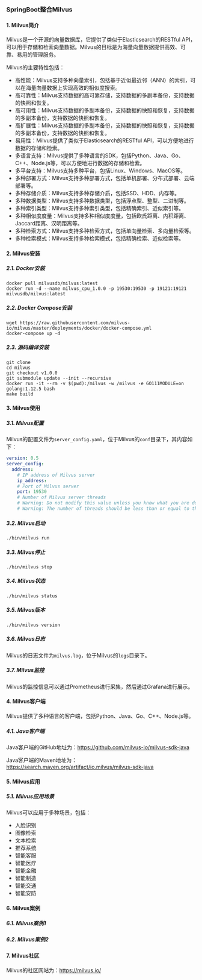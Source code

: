 ### SpringBoot整合Milvus

#### 1. Milvus简介

Milvus是一个开源的向量数据库，它提供了类似于Elasticsearch的RESTful API，可以用于存储和检索向量数据。Milvus的目标是为海量向量数据提供高效、可靠、易用的管理服务。

Milvus的主要特性包括：

- 高性能：Milvus支持多种向量索引，包括基于近似最近邻（ANN）的索引，可以在海量向量数据上实现高效的相似度搜索。
- 高可靠性：Milvus支持数据的高可靠存储，支持数据的多副本备份，支持数据的快照和恢复。
- 高可用性：Milvus支持数据的多副本备份，支持数据的快照和恢复，支持数据的多副本备份，支持数据的快照和恢复。
- 高扩展性：Milvus支持数据的多副本备份，支持数据的快照和恢复，支持数据的多副本备份，支持数据的快照和恢复。
- 易用性：Milvus提供了类似于Elasticsearch的RESTful API，可以方便地进行数据的存储和检索。
- 多语言支持：Milvus提供了多种语言的SDK，包括Python、Java、Go、C++、Node.js等，可以方便地进行数据的存储和检索。
- 多平台支持：Milvus支持多种平台，包括Linux、Windows、MacOS等。
- 多种部署方式：Milvus支持多种部署方式，包括单机部署、分布式部署、云端部署等。
- 多种存储介质：Milvus支持多种存储介质，包括SSD、HDD、内存等。
- 多种数据类型：Milvus支持多种数据类型，包括浮点型、整型、二进制等。
- 多种索引类型：Milvus支持多种索引类型，包括精确索引、近似索引等。
- 多种相似度度量：Milvus支持多种相似度度量，包括欧氏距离、内积距离、Jaccard距离、汉明距离等。
- 多种检索方式：Milvus支持多种检索方式，包括单向量检索、多向量检索等。
- 多种检索模式：Milvus支持多种检索模式，包括精确检索、近似检索等。

#### 2. Milvus安装

##### 2.1. Docker安装

```shell
docker pull milvusdb/milvus:latest
docker run -d --name milvus_cpu_1.0.0 -p 19530:19530 -p 19121:19121 milvusdb/milvus:latest
```

##### 2.2. Docker Compose安装

```shell
wget https://raw.githubusercontent.com/milvus-io/milvus/master/deployments/docker/docker-compose.yml
docker-compose up -d
```

##### 2.3. 源码编译安装

```shell
git clone
cd milvus
git checkout v1.0.0
git submodule update --init --recursive
docker run -it --rm -v $(pwd):/milvus -w /milvus -e GO111MODULE=on golang:1.12.5 bash
make build
```

#### 3. Milvus使用

##### 3.1. Milvus配置

Milvus的配置文件为`server_config.yaml`，位于Milvus的`conf`目录下，其内容如下：

```yaml
version: 0.5
server_config:
  address:
    # IP address of Milvus server
    ip_address:
    # Port of Milvus server
    port: 19530
    # Number of Milvus server threads
    # Warning: Do not modify this value unless you know what you are doing
    # Warning: The number of threads should be less than or equal to the number of CPU cores

```

##### 3.2. Milvus启动

```shell
./bin/milvus run
```

##### 3.3. Milvus停止

```shell
./bin/milvus stop
```

##### 3.4. Milvus状态

```shell
./bin/milvus status
```

##### 3.5. Milvus版本

```shell
./bin/milvus version
```

##### 3.6. Milvus日志

Milvus的日志文件为`milvus.log`，位于Milvus的`logs`目录下。

##### 3.7. Milvus监控

Milvus的监控信息可以通过Prometheus进行采集，然后通过Grafana进行展示。

#### 4. Milvus客户端

Milvus提供了多种语言的客户端，包括Python、Java、Go、C++、Node.js等。

##### 4.1. Java客户端

Java客户端的GitHub地址为：https://github.com/milvus-io/milvus-sdk-java

Java客户端的Maven地址为：https://search.maven.org/artifact/io.milvus/milvus-sdk-java

#### 5. Milvus应用

##### 5.1. Milvus应用场景

Milvus可以应用于多种场景，包括：

- 人脸识别
- 图像检索
- 文本检索
- 推荐系统
- 智能客服
- 智能医疗
- 智能金融
- 智能制造
- 智能交通
- 智能安防

#### 6. Milvus案例

##### 6.1. Milvus案例1

##### 6.2. Milvus案例2

#### 7. Milvus社区

Milvus的社区网站为：https://milvus.io/




